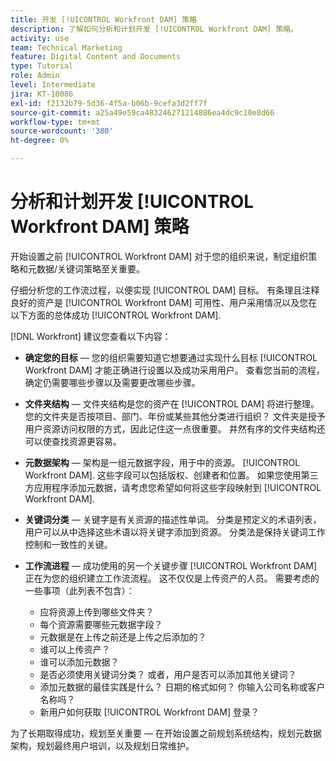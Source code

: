```yaml
---
title: 开发 [!UICONTROL Workfront DAM] 策略
description: 了解如何分析和计划开发 [!UICONTROL Workfront DAM] 策略。
activity: use
team: Technical Marketing
feature: Digital Content and Documents
type: Tutorial
role: Admin
level: Intermediate
jira: KT-10086
exl-id: f2132b79-5d36-4f5a-b06b-9cefa3d2ff7f
source-git-commit: a25a49e59ca483246271214886ea4dc9c10e8d66
workflow-type: tm+mt
source-wordcount: '380'
ht-degree: 0%

---
```


# 分析和计划开发 [!UICONTROL Workfront DAM] 策略

开始设置之前 [!UICONTROL Workfront DAM] 对于您的组织来说，制定组织策略和元数据/关键词策略至关重要。

仔细分析您的工作流过程，以便实现 [!UICONTROL DAM] 目标。 有条理且注释良好的资产是 [!UICONTROL Workfront DAM] 可用性、用户采用情况以及您在以下方面的总体成功 [!UICONTROL Workfront DAM].

[!DNL Workfront] 建议您查看以下内容：

* **确定您的目标** — 您的组织需要知道它想要通过实现什么目标 [!UICONTROL Workfront DAM] 才能正确进行设置以及成功采用用户。 查看您当前的流程，确定仍需要哪些步骤以及需要更改哪些步骤。
* **文件夹结构** — 文件夹结构是您的资产在 [!UICONTROL DAM] 将进行整理。 您的文件夹是否按项目、部门、年份或某些其他分类进行组织？ 文件夹是授予用户资源访问权限的方式，因此记住这一点很重要。 井然有序的文件夹结构还可以使查找资源更容易。
* **元数据架构** — 架构是一组元数据字段，用于中的资源。 [!UICONTROL Workfront DAM]. 这些字段可以包括版权、创建者和位置。 如果您使用第三方应用程序添加元数据，请考虑您希望如何将这些字段映射到 [!UICONTROL Workfront DAM].
* **关键词分类** — 关键字是有关资源的描述性单词。 分类是预定义的术语列表，用户可以从中选择这些术语以将关键字添加到资源。 分类法是保持关键词工作控制和一致性的关键。
* **工作流进程** — 成功使用的另一个关键步骤 [!UICONTROL Workfront DAM] 正在为您的组织建立工作流流程。 这不仅仅是上传资产的人员。 需要考虑的一些事项（此列表不包含）：

   * 应将资源上传到哪些文件夹？
   * 每个资源需要哪些元数据字段？
   * 元数据是在上传之前还是上传之后添加的？
   * 谁可以上传资产？
   * 谁可以添加元数据？
   * 是否必须使用关键词分类？ 或者，用户是否可以添加其他关键词？
   * 添加元数据的最佳实践是什么？ 日期的格式如何？ 你输入公司名称或客户名称吗？
   * 新用户如何获取 [!UICONTROL Workfront DAM] 登录？

为了长期取得成功，规划至关重要 — 在开始设置之前规划系统结构，规划元数据架构，规划最终用户培训，以及规划日常维护。
